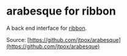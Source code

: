 # arabesque for ribbon
A back end interface for [ribbon](https://github.com/jtpox/ribbon).

Source: [https://github.com/jtpox/arabesque](https://github.com/jtpox/arabesque)